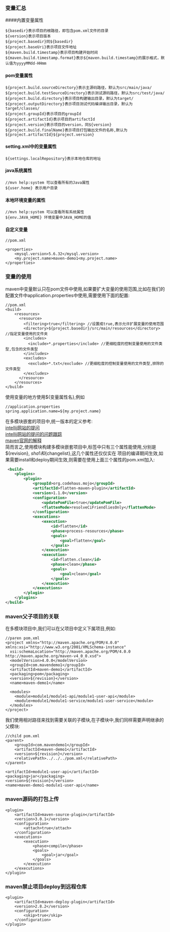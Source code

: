 ### 变量汇总
####内置变量属性
```text
${basedir}表示项目的根路径，即包含pom.xml文件的目录
${version}表示项目版本
${project.basedir}同${basedir}
${project.baseUri}表示项目文件地址
${maven.build.timestamp}表示项目构建开始时间
${maven.build.timestamp.format}表示${maven.build.timestamp}的展示格式，默认值为yyyyMMdd-HHmm
```
#### pom变量属性
```text
${project.build.sourceDirectory}表示主源码路径，默认为src/main/java/
${project.build.testSourceDirectory}表示测试源码路径，默认为src/test/java/
${project.build.directory}表示项目构建输出目录，默认为target/
${project.outputDirectory}表示项目测试代码编译输出目录，默认为target/classes/
${project.groupId}表示项目的groupId
${project.artifactId}表示项目的artifactId
${project.version}表示项目的version，同${version}
${project.build.finalName}表示项目打包输出文件的名称,默认为${project.artifactId}${project.version}
```
#### setting.xml中的变量属性
```text
${settings.localRepository}表示本地仓库的地址
```
#### java系统属性
```text
//mvn help:system 可以查看所有的Java属性
${user.home} 表示用户目录
```

#### 本地环境变量的属性
```text
//mvn help:system 可以查看所有系统属性
${env.JAVA_HOME} 环境变量中JAVA_HOME的值
```

#### 自定义变量
```text
//pom.xml

<properties>
    <mysql.version>5.6.32</mysql.version>
    <my.project.name>maven-demo1<my.project.name>
</properties>
```

### 变量的使用
maven中变量默认只在pom文件中使用,如果要扩大变量的使用范围,比如在我们的配置文件中application.properties中使用,需要使用下面的配置:
```text
//pom.xml
<build>
    <resources>
      <resource>
        <filtering>true</filtering> //设置成true,表示允许扩展变量的使用范围
        <directory>${project.basedir}/src/main/resources</directory> //指定变量使用的文件夹
        <includes>
          <include>*.properties</include> //更细粒度的控制变量使用的文件类型,包含的文件类型
        </includes>
        <excludes>
          <exclude>*.txt</exclude> //更细粒度的控制变量使用的文件类型,排除的文件类型
        </excludes>
      </resource>
    </resources>
</build>
```
使用变量的地方使用${变量属性名},例如
```text
//application.properties
spring.application.name=${my.project.name}
```

在多模块嵌套的项目中,统一版本的定义参考:
</br>[intellij网站的提问](https://intellij-support.jetbrains.com/hc/en-us/community/posts/360000439484-properties-in-parent-definition-are-prohibited-on-mac-osx-Intellij-2018-1-2)
</br>[intellij网站的提问的问题跟踪](https://youtrack.jetbrains.com/issue/IDEA-179451)
</br>[maven官网的解释](https://maven.apache.org/maven-ci-friendly.html)
</br>简而言之,使用模块构建多模块嵌套项目中,<paren>标签中只有三个属性能使用,分别是${revision}, ${sha1} 和${changelist},这几个属性还仅仅实在
项目的编译期间生效,如果需要install和deploy期间生效,则需要在使用上面三个属性的pom.xml加入:
```xml
 <build>
    <plugins>
        <plugin>
            <groupId>org.codehaus.mojo</groupId>
            <artifactId>flatten-maven-plugin</artifactId>
            <version>1.1.0</version>
            <configuration>
                <updatePomFile>true</updatePomFile>
                <flattenMode>resolveCiFriendliesOnly</flattenMode>
            </configuration>
            <executions>
                <execution>
                    <id>flatten</id>
                    <phase>process-resources</phase>
                    <goals>
                        <goal>flatten</goal>
                    </goals>
                </execution>
                <execution>
                    <id>flatten.clean</id>
                    <phase>clean</phase>
                    <goals>
                        <goal>clean</goal>
                    </goals>
                </execution>
            </executions>
        </plugin>
    </plugins>
</build>
```

### maven父子项目的关联
在多模块项目中,我们可以在父项目中定义下属项目,例如:
```text
//paren pom.xml
<project xmlns="http://maven.apache.org/POM/4.0.0" xmlns:xsi="http://www.w3.org/2001/XMLSchema-instance"
  xsi:schemaLocation="http://maven.apache.org/POM/4.0.0 http://maven.apache.org/maven-v4_0_0.xsd">
  <modelVersion>4.0.0</modelVersion>
  <groupId>com.mavendemo1</groupId>
  <artifactId>maven-demo1</artifactId>
  <packaging>pom</packaging>
  <version>${revision}</version>
  <name>maven-demo1</name>

  <modules>
    <module>module1/module1-api/module1-user-api</module>
    <module>module1/module1-service/module1-user-service</module>
  </modules>
</project>
```
我们使用相对路径来找到需要关联的子模块,在子模块中,我们同样需要声明继承的父模块:
```text
//child pom.xml
<parent>
    <groupId>com.mavendemo1</groupId>
    <artifactId>maven-demo1</artifactId>
    <version>${revision}</version>
    <relativePath>../../../pom.xml</relativePath>
</parent>

<artifactId>module1-user-api</artifactId>
<packaging>jar</packaging>
<version>${revision}</version>
<name>maven-demo1-module1-user-api</name>
```
### maven源码的打包上传
```text
<plugin>
    <artifactId>maven-source-plugin</artifactId>
    <version>3.0.1</version>
    <configuration>
        <attach>true</attach>
    </configuration>
    <executions>
        <execution>
            <phase>compile</phase>
            <goals>
                <goal>jar</goal>
            </goals>
        </execution>
    </executions>
</plugin>
```

### maven禁止项目deploy到远程仓库
```text
<plugin>
    <artifactId>maven-deploy-plugin</artifactId>
    <version>2.8.2</version>
    <configuration>
        <skip>true</skip>
    </configuration>
</plugin>
```

